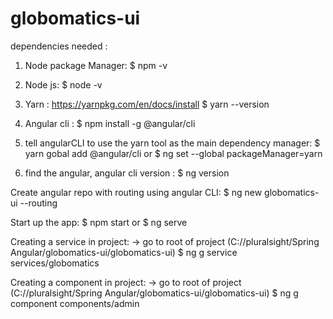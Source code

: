 # globomatics-ui

dependencies needed : 
  1) Node package Manager:
    $ npm -v

  2) Node js:
    $ node -v

  3) Yarn :      https://yarnpkg.com/en/docs/install
    $ yarn --version    

  4) Angular cli :
    $ npm install -g @angular/cli  

  5) tell angularCLI to use the yarn tool as the main dependency manager:
    $ yarn gobal add @angular/cli     or
    $ ng set --global packageManager=yarn

  6) find the angular, angular cli version :
    $ ng version  


Create angular repo with routing using angular CLI:
    $ ng new globomatics-ui --routing 

Start up the app: 
    $ npm start     or
    $ ng serve

Creating a service in project: 
    -> go to root of project (C://pluralsight/Spring Angular/globomatics-ui/globomatics-ui)
    $ ng g service services/globomatics

Creating a component in project: 
    -> go to root of project (C://pluralsight/Spring Angular/globomatics-ui/globomatics-ui)
    $ ng g component components/admin    